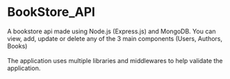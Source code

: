 # BookStore_API
A bookstore api made using Node.js (Express.js) and MongoDB. You can view, add, update or delete any of the 3 main components (Users, Authors, Books) 
<br> <br>
The application uses multiple libraries and middlewares to help validate the application. 
